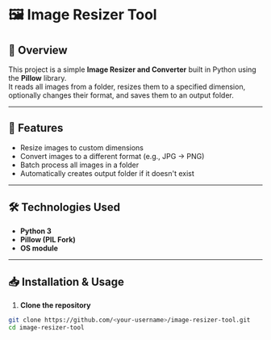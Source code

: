 # 🖼 Image Resizer Tool

## 📌 Overview
This project is a simple **Image Resizer and Converter** built in Python using the **Pillow** library.  
It reads all images from a folder, resizes them to a specified dimension, optionally changes their format, and saves them to an output folder.  

---

## 📂 Features
- Resize images to custom dimensions
- Convert images to a different format (e.g., JPG → PNG)
- Batch process all images in a folder
- Automatically creates output folder if it doesn't exist

---

## 🛠 Technologies Used
- **Python 3**
- **Pillow (PIL Fork)**
- **OS module**

---

## 📥 Installation & Usage
1. **Clone the repository**
```bash
git clone https://github.com/<your-username>/image-resizer-tool.git
cd image-resizer-tool
